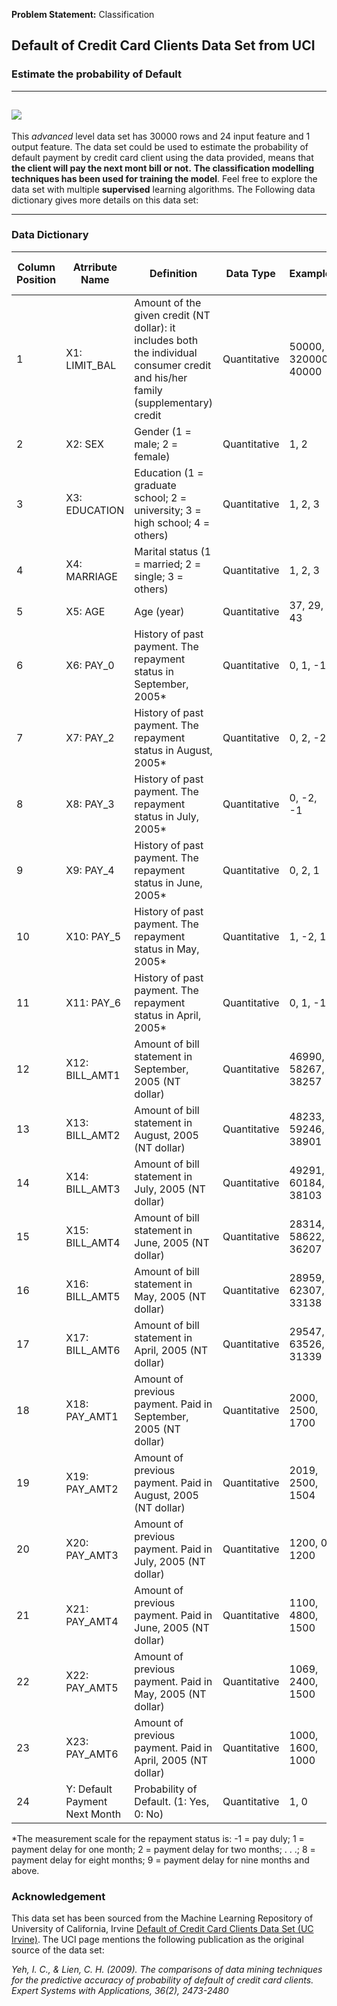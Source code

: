 **Problem Statement:** Classification<br/>


## Default of Credit Card Clients Data Set from UCI 

### Estimate the probability of Default 


---
![](388737-PC5WB4-539.jpg)
---

This *advanced* level data set has 30000 rows and 24 input feature and 1 output feature.
The data set could be used to estimate the probability of default payment by credit card client using the data provided, means that **the client will pay the next mont bill or not.**
**The classification modelling techniques has been used for training the model**. 
Feel free to explore the data set with multiple **supervised** learning algorithms. The Following data dictionary gives more details on this data set:

---

### Data Dictionary 

| Column   Position 	| Atrribute Name                	| Definition                                                                                                                            	| Data Type    	| Example              	| % Null Ratios 	|
|-------------------	|-------------------------------	|---------------------------------------------------------------------------------------------------------------------------------------	|--------------	|----------------------	|---------------	|
| 1                 	| X1: LIMIT_BAL                 	| Amount of the   given credit (NT dollar): it includes both the individual consumer credit and   his/her family (supplementary) credit 	| Quantitative 	| 50000, 320000, 40000 	| 0             	|
| 2                 	| X2: SEX                       	| Gender (1 =   male; 2 = female)                                                                                                       	| Quantitative 	| 1, 2                 	| 0             	|
| 3                 	| X3: EDUCATION                 	| Education (1 =   graduate school; 2 = university; 3 = high school; 4 = others)                                                        	| Quantitative 	| 1, 2, 3              	| 0             	|
| 4                 	| X4: MARRIAGE                  	| Marital status   (1 = married; 2 = single; 3 = others)                                                                                	| Quantitative 	| 1, 2, 3              	| 0             	|
| 5                 	| X5: AGE                       	| Age (year)                                                                                                                            	| Quantitative 	| 37, 29, 43           	| 0             	|
| 6                 	| X6: PAY_0                     	| History of   past payment. The repayment status in September, 2005*                                                                   	| Quantitative 	| 0, 1, -1             	| 0             	|
| 7                 	| X7: PAY_2                     	| History of past payment. The repayment status in August, 2005*                                                                        	| Quantitative 	| 0, 2, -2             	| 0             	|
| 8                 	| X8: PAY_3                     	| History of past payment. The repayment status in July, 2005*                                                                          	| Quantitative 	| 0, -2, -1            	| 0             	|
| 9                 	| X9: PAY_4                     	| History of past payment. The repayment status in June, 2005*                                                                          	| Quantitative 	| 0, 2, 1              	| 0             	|
| 10                	| X10: PAY_5                    	| History of past payment. The repayment status in May, 2005*                                                                           	| Quantitative 	| 1, -2, 1             	| 0             	|
| 11                	| X11: PAY_6                    	| History of past payment. The repayment status in April, 2005*                                                                         	| Quantitative 	| 0, 1, -1             	| 0             	|
| 12                	| X12: BILL_AMT1                	| Amount of bill   statement in September, 2005 (NT dollar)                                                                             	| Quantitative 	| 46990, 58267, 38257  	| 0             	|
| 13                	| X13: BILL_AMT2                	| Amount of bill   statement in August, 2005 (NT dollar)                                                                                	| Quantitative 	| 48233, 59246, 38901  	| 0             	|
| 14                	| X14: BILL_AMT3                	| Amount of bill   statement in July, 2005 (NT dollar)                                                                                  	| Quantitative 	| 49291, 60184, 38103  	| 0             	|
| 15                	| X15: BILL_AMT4                	| Amount of bill   statement in June, 2005 (NT dollar)                                                                                  	| Quantitative 	| 28314, 58622, 36207  	| 0             	|
| 16                	| X16: BILL_AMT5                	| Amount of bill   statement in May, 2005 (NT dollar)                                                                                   	| Quantitative 	| 28959, 62307, 33138  	| 0             	|
| 17                	| X17: BILL_AMT6                	| Amount of bill   statement in April, 2005 (NT dollar)                                                                                 	| Quantitative 	| 29547, 63526, 31339  	| 0             	|
| 18                	| X18: PAY_AMT1                 	| Amount of   previous payment. Paid in September, 2005 (NT dollar)                                                                     	| Quantitative 	| 2000, 2500, 1700     	| 0             	|
| 19                	| X19: PAY_AMT2                 	| Amount of   previous payment. Paid in August, 2005 (NT dollar)                                                                        	| Quantitative 	| 2019, 2500, 1504     	| 0             	|
| 20                	| X20: PAY_AMT3                 	| Amount of   previous payment. Paid in July, 2005 (NT dollar)                                                                          	| Quantitative 	| 1200, 0, 1200        	| 0             	|
| 21                	| X21: PAY_AMT4                 	| Amount of   previous payment. Paid in June, 2005 (NT dollar)                                                                          	| Quantitative 	| 1100, 4800, 1500     	| 0             	|
| 22                	| X22: PAY_AMT5                 	| Amount of   previous payment. Paid in May, 2005 (NT dollar)                                                                           	| Quantitative 	| 1069, 2400, 1500     	| 0             	|
| 23                	| X23: PAY_AMT6                 	| Amount of   previous payment. Paid in April, 2005 (NT dollar)                                                                         	| Quantitative 	| 1000, 1600, 1000     	| 0             	|
| 24                	| Y: Default Payment Next Month 	| Probability of Default. (1: Yes, 0: No)                                                                                               	| Quantitative 	| 1, 0                 	| 0             	|---

*The measurement scale for the repayment status is: -1 = pay duly; 1 = payment delay for one month; 2 = payment delay for two months; . . .; 8 = payment delay for eight months; 9 = payment delay for nine months and above. 

### Acknowledgement

This data set has been sourced from the Machine Learning Repository of University of California, Irvine [Default of Credit Card Clients Data Set (UC Irvine)](https://archive.ics.uci.edu/ml/datasets/default+of+credit+card+clients). 
The UCI page mentions the following publication as the original source of the data set:

*Yeh, I. C., & Lien, C. H. (2009). The comparisons of data mining techniques for the predictive accuracy of probability of default of credit card clients. Expert Systems with Applications, 36(2), 2473-2480*
